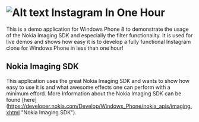 ![Alt text](http://s1.directupload.net/images/131107/cgqcfeyh.png)
Instagram In One Hour
=====================

This is a demo application for Windows Phone 8 to demonstrate the usage of the Nokia Imaging SDK and especially the filter functionality. It is used for live demos and shows how easy it is to develop a fully functional Instagram clone for Windows Phone in less than one hour!

Nokia Imaging SDK
-----------------
This application uses the great Nokia Imaging SDK and wants to show how easy to use it is and what awesome effects one can perform with a minimum efford.
More Information about the Nokia Imaging SDK can be found [here] (https://developer.nokia.com/Develop/Windows_Phone/nokia_apis/imaging.xhtml "Nokia Imaging SDK").
